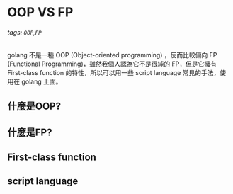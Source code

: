 # OOP VS FP
###### tags: `OOP`,`FP`
golang 不是一種 OOP (Object-oriented programming) ，反而比較偏向 FP (Functional Programming)，雖然我個人認為它不是很純的 FP，但是它擁有 First-class function 的特性，所以可以用一些 script language 常見的手法，使用在 golang 上面。

## 什麼是OOP?

## 什麼是FP?

## First-class function

## script language
